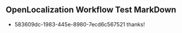 ## OpenLocalization Workflow Test MarkDown
* 583609dc-1983-445e-8980-7ecd6c567521 thanks!

<!--HONumber=Aug16_HO5-->



